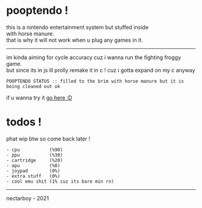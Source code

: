 # pooptendo !
this is a nintendo entertainment system but stuffed inside<br>
with horse manure.<br>
that is why it will not work when u plug any games in it.

---

im kinda aiming for cycle accuracy cuz i wanna run the fighting froggy game.<br>
but since its in js ill prolly remake it in c ! cuz i gotta expand on my c anyway

```
POOPTENDO STATUS :: filled to the brim with horse manure but it is being cleaned out ok
```

if u wanna try it [go here :D](https://nectarboy.github.io/nes)

# todos !
phat wip btw so come back later !

```
- cpu           (%90)
- ppu           (%30)
- cartridge     (%20)
- apu           (%0)
- joypad        (0%)
- extra stuff   (0%)
- cool emu shit (1% cuz its bare min rn)
```

---

nectarboy - 2021